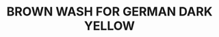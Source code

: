 ---
layout: product
title: "BROWN WASH FOR GERMAN DARK YELLOW"
price: "500" 
desc: "Emajl Voš"
img_path: "/assets/img/A.MIG-1000.jpg"
brand: "AMMO"
available: false
special_offer: false
new: false
soon: false
cat: "060000"
subcat: "060100"
subsubcat: "00"
sifra: "A.MIG-1000"
---